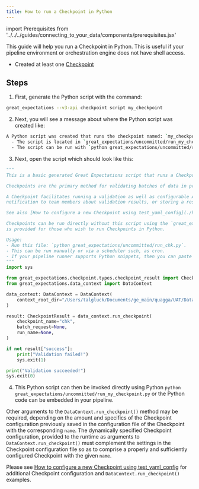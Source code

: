 ```yaml
---
title: How to run a Checkpoint in Python
---
```

import Prerequisites from '../../../guides/connecting_to_your_data/components/prerequisites.jsx'

This guide will help you run a Checkpoint in Python.
This is useful if your pipeline environment or orchestration engine does not have shell access.

<Prerequisites>

- Created at least one [Checkpoint](./how_to_create_a_new_checkpoint)

</Prerequisites>

Steps
-----

1. First, generate the Python script with the command:

```bash
great_expectations --v3-api checkpoint script my_checkpoint
```

2. Next, you will see a message about where the Python script was created like:

```bash
A Python script was created that runs the checkpoint named: `my_checkpoint`
  - The script is located in `great_expectations/uncommitted/run_my_checkpoint.py`
  - The script can be run with `python great_expectations/uncommitted/run_my_checkpoint.py`
```

3. Next, open the script which should look like this:

```python
"""
This is a basic generated Great Expectations script that runs a Checkpoint.

Checkpoints are the primary method for validating batches of data in production and triggering any followup actions.

A Checkpoint facilitates running a validation as well as configurable Actions such as updating Data Docs, sending a
notification to team members about validation results, or storing a result in a shared cloud storage.

See also [How to configure a new Checkpoint using test_yaml_config](./how_to_configure_a_new_checkpoint_using_test_yaml_config) for more information about the Checkpoints and how to configure them in your Great Expectations environment.

Checkpoints can be run directly without this script using the `great_expectations checkpoint run` command.  This script
is provided for those who wish to run Checkpoints in Python.

Usage:
- Run this file: `python great_expectations/uncommitted/run_chk.py`.
- This can be run manually or via a scheduler such, as cron.
- If your pipeline runner supports Python snippets, then you can paste this into your pipeline.
"""
import sys

from great_expectations.checkpoint.types.checkpoint_result import CheckpointResult
from great_expectations.data_context import DataContext

data_context: DataContext = DataContext(
    context_root_dir="/Users/talgluck/Documents/ge_main/quagga/UAT/DataContexts/cli_testing/ge_suite/v3_many_suites_pandas_filesystem_v3_config/great_expectations"
)

result: CheckpointResult = data_context.run_checkpoint(
    checkpoint_name="chk",
    batch_request=None,
    run_name=None,
)

if not result["success"]:
    print("Validation failed!")
    sys.exit(1)

print("Validation succeeded!")
sys.exit(0)
```

4. This Python script can then be invoked directly using Python `python great_expectations/uncommitted/run_my_checkpoint.py`
or the Python code can be embedded in your pipeline.

  Other arguments to the `DataContext.run_checkpoint()` method may be required, depending on the amount and specifics of the Checkpoint configuration previously saved in the configuration file of the Checkpoint with the corresponding `name`.  The dynamically specified Checkpoint configuration, provided to the runtime as arguments to `DataContext.run_checkpoint()` must complement the settings in the Checkpoint configuration file so as to comprise a properly and sufficiently configured Checkpoint with the given `name`.

Please see [How to configure a new Checkpoint using test_yaml_config](./how_to_configure_a_new_checkpoint_using_test_yaml_config) for additional Checkpoint configuration and `DataContext.run_checkpoint()` examples.
